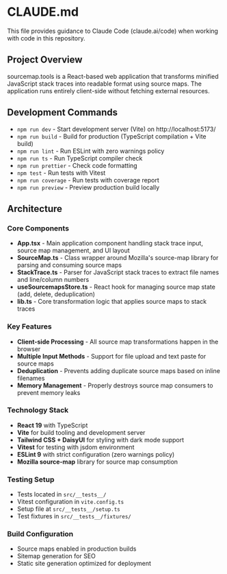 # CLAUDE.md

This file provides guidance to Claude Code (claude.ai/code) when working with code in this repository.

## Project Overview

sourcemap.tools is a React-based web application that transforms minified JavaScript stack traces into readable format using source maps. The application runs entirely client-side without fetching external resources.

## Development Commands

- `npm run dev` - Start development server (Vite) on http://localhost:5173/
- `npm run build` - Build for production (TypeScript compilation + Vite build)
- `npm run lint` - Run ESLint with zero warnings policy
- `npm run ts` - Run TypeScript compiler check
- `npm run prettier` - Check code formatting
- `npm test` - Run tests with Vitest
- `npm run coverage` - Run tests with coverage report
- `npm run preview` - Preview production build locally

## Architecture

### Core Components

- **App.tsx** - Main application component handling stack trace input, source map management, and UI layout
- **SourceMap.ts** - Class wrapper around Mozilla's source-map library for parsing and consuming source maps
- **StackTrace.ts** - Parser for JavaScript stack traces to extract file names and line/column numbers
- **useSourcemapsStore.ts** - React hook for managing source map state (add, delete, deduplication)
- **lib.ts** - Core transformation logic that applies source maps to stack traces

### Key Features

- **Client-side Processing** - All source map transformations happen in the browser
- **Multiple Input Methods** - Support for file upload and text paste for source maps
- **Deduplication** - Prevents adding duplicate source maps based on inline filenames
- **Memory Management** - Properly destroys source map consumers to prevent memory leaks

### Technology Stack

- **React 19** with TypeScript
- **Vite** for build tooling and development server
- **Tailwind CSS + DaisyUI** for styling with dark mode support
- **Vitest** for testing with jsdom environment
- **ESLint 9** with strict configuration (zero warnings policy)
- **Mozilla source-map** library for source map consumption

### Testing Setup

- Tests located in `src/__tests__/`
- Vitest configuration in `vite.config.ts`
- Setup file at `src/__tests__/setup.ts`
- Test fixtures in `src/__tests__/fixtures/`

### Build Configuration

- Source maps enabled in production builds
- Sitemap generation for SEO
- Static site generation optimized for deployment